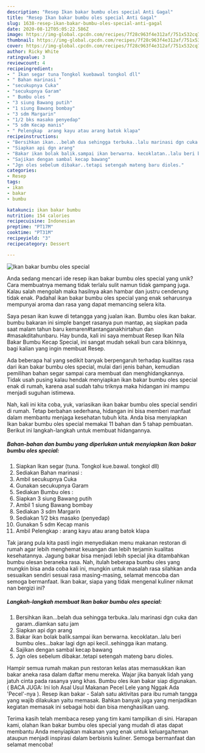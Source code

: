 ```yaml
---
description: "Resep Ikan bakar bumbu oles special Anti Gagal"
title: "Resep Ikan bakar bumbu oles special Anti Gagal"
slug: 1638-resep-ikan-bakar-bumbu-oles-special-anti-gagal
date: 2020-08-12T05:05:22.586Z
image: https://img-global.cpcdn.com/recipes/7f28c963f4e312af/751x532cq70/ikan-bakar-bumbu-oles-special-foto-resep-utama.jpg
thumbnail: https://img-global.cpcdn.com/recipes/7f28c963f4e312af/751x532cq70/ikan-bakar-bumbu-oles-special-foto-resep-utama.jpg
cover: https://img-global.cpcdn.com/recipes/7f28c963f4e312af/751x532cq70/ikan-bakar-bumbu-oles-special-foto-resep-utama.jpg
author: Ricky White
ratingvalue: 3
reviewcount: 4
recipeingredient:
- " Ikan segar tuna Tongkol kuebawal tongkol dll"
- " Bahan marinasi "
- "secukupnya Cuka"
- "secukupnya Garam"
- " Bumbu oles "
- "3 siung Bawang putih"
- "1 siung Bawang bombay"
- "3 sdm Margarin"
- "1/2 bks masako penyedap"
- "5 sdm Kecap manis"
- " Pelengkap  arang kayu atau arang batok klapa"
recipeinstructions:
- "Bersihkan ikan...belah dua sehingga terbuka..lalu marinasi dgn cuka dan garam..diamkan satu jam"
- "Siapkan api dgn arang"
- "Bakar ikan bolak balik.sampai ikan berwarna. kecoklatan..lalu beri bumbu oles...bakar lagi dgn api kecil..sehingga ikan matang."
- "Sajikan dengan sambal kecap bawang"
- "Jgn oles sebelum dibakar..tetapi setengah mateng baru dioles."
categories:
- Resep
tags:
- ikan
- bakar
- bumbu

katakunci: ikan bakar bumbu 
nutrition: 154 calories
recipecuisine: Indonesian
preptime: "PT17M"
cooktime: "PT31M"
recipeyield: "3"
recipecategory: Dessert

---
```



![Ikan bakar bumbu oles special](https://img-global.cpcdn.com/recipes/7f28c963f4e312af/751x532cq70/ikan-bakar-bumbu-oles-special-foto-resep-utama.jpg)

Anda sedang mencari ide resep ikan bakar bumbu oles special yang unik? Cara membuatnya memang tidak terlalu sulit namun tidak gampang juga. Kalau salah mengolah maka hasilnya akan hambar dan justru cenderung tidak enak. Padahal ikan bakar bumbu oles special yang enak seharusnya mempunyai aroma dan rasa yang dapat memancing selera kita.

Saya pesan ikan kuwe di tetangga yang jualan ikan. Bumbu oles ikan bakar. bumbu bakaran ini simple banget rasanya pun mantap, aq siapkan pada saat malam tahun baru kemaren#tantanganakhirtahun dan #masakditahunbaru. Hay bunda, kali ini saya membuat Resep Ikan Nila Bakar Bumbu Kecap Special, ini sangat mudah sekali bun cara bikinnya, bagi kalian yang ingin membuat Resep.

Ada beberapa hal yang sedikit banyak berpengaruh terhadap kualitas rasa dari ikan bakar bumbu oles special, mulai dari jenis bahan, kemudian pemilihan bahan segar sampai cara membuat dan menghidangkannya. Tidak usah pusing kalau hendak menyiapkan ikan bakar bumbu oles special enak di rumah, karena asal sudah tahu triknya maka hidangan ini mampu menjadi suguhan istimewa.


Nah, kali ini kita coba, yuk, variasikan ikan bakar bumbu oles special sendiri di rumah. Tetap berbahan sederhana, hidangan ini bisa memberi manfaat dalam membantu menjaga kesehatan tubuh kita. Anda bisa menyiapkan Ikan bakar bumbu oles special memakai 11 bahan dan 5 tahap pembuatan. Berikut ini langkah-langkah untuk membuat hidangannya.

<!--inarticleads1-->

##### Bahan-bahan dan bumbu yang diperlukan untuk menyiapkan Ikan bakar bumbu oles special:

1. Siapkan  Ikan segar (tuna. Tongkol kue.bawal. tongkol dll)
1. Sediakan  Bahan marinasi :
1. Ambil secukupnya Cuka
1. Gunakan secukupnya Garam
1. Sediakan  Bumbu oles :
1. Siapkan 3 siung Bawang putih
1. Ambil 1 siung Bawang bombay
1. Sediakan 3 sdm Margarin
1. Sediakan 1/2 bks masako (penyedap)
1. Gunakan 5 sdm Kecap manis
1. Ambil  Pelengkap : arang kayu atau arang batok klapa


Tak jarang pula kita pasti ingin menyediakan menu makanan restoran di rumah agar lebih menghemat keuangan dan lebih terjamin kualitas kesehatannya. Jagung bakar bisa menjadi lebih special jika ditambahkan bumbu olesan beraneka rasa. Nah, itulah beberapa bumbu oles yang mungkin bisa anda coba kali ini, mungkin untuk masalah rasa silahkan anda sesuaikan sendiri sesuai rasa masing-masing, selamat mencoba dan semoga bermanfaat. Ikan bakar, siapa yang tidak mengenal kuliner nikmat nan bergizi ini? 

<!--inarticleads2-->

##### Langkah-langkah membuat Ikan bakar bumbu oles special:

1. Bersihkan ikan...belah dua sehingga terbuka..lalu marinasi dgn cuka dan garam..diamkan satu jam
1. Siapkan api dgn arang
1. Bakar ikan bolak balik.sampai ikan berwarna. kecoklatan..lalu beri bumbu oles...bakar lagi dgn api kecil..sehingga ikan matang.
1. Sajikan dengan sambal kecap bawang
1. Jgn oles sebelum dibakar..tetapi setengah mateng baru dioles.


Hampir semua rumah makan pun restoran kelas atas memasukkan ikan bakar aneka rasa dalam daftar menu mereka. Wajar jika banyak lidah yang jatuh cinta pada rasanya yang khas. Bumbu oles ikan bakar siap digunakan. ( BACA JUGA: Ini loh Asal Usul Makanan Pecel Lele yang Nggak Ada &#39;Pecel&#39;-nya ). Resep ikan bakar - Salah satu aktivitas para ibu rumah tangga yang wajib dilakukan yaitu memasak. Bahkan banyak juga yang menjadikan kegiatan memasak ini sebagai hobi dan bisa menghasilkan uang. 

Terima kasih telah membaca resep yang tim kami tampilkan di sini. Harapan kami, olahan Ikan bakar bumbu oles special yang mudah di atas dapat membantu Anda menyiapkan makanan yang enak untuk keluarga/teman ataupun menjadi inspirasi dalam berbisnis kuliner. Semoga bermanfaat dan selamat mencoba!
